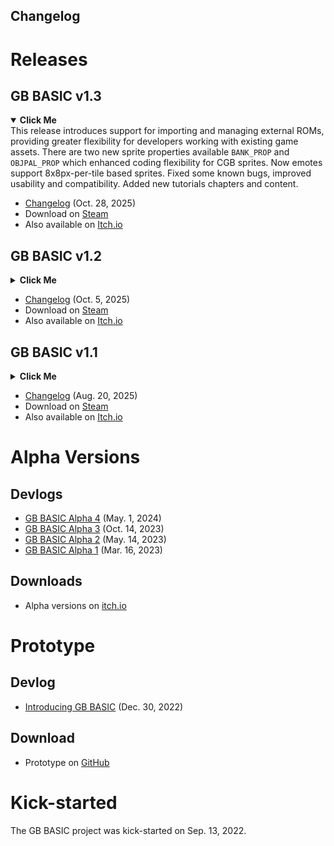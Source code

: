 ## Changelog

# Releases

## GB BASIC v1.3

<details open>
<summary><b>Click Me</b></summary>
<div>
This release introduces support for importing and managing external ROMs, providing greater flexibility for developers working with existing game assets. There are two new sprite properties available <code>BANK_PROP</code> and <code>OBJPAL_PROP</code> which enhanced coding flexibility for CGB sprites. Now emotes support 8x8px-per-tile based sprites. Fixed some known bugs, improved usability and compatibility. Added new tutorials chapters and content.
</div>
</details>

* [Changelog](documents/changelogs/Changelog_v1.3.txt) (Oct. 28, 2025)
* Download on [Steam](https://store.steampowered.com/app/2308700/)
* Also available on [Itch.io](https://tonywang.itch.io/gbbasic)

## GB BASIC v1.2

<details>
<summary><b>Click Me</b></summary>
<div>
This release introduces a public Tutorials platform, which provides a learning environment that is easier to read and practice with than the built-in documentation. Currently, about one-third of the content is complete, with subsequent content to be updated gradually. You can find the entry point by clicking the main menu, then clicking Help. Additionally, this update enhances the syntax's adaptability and convenience for different coding styles and fixes some bugs in the runtime, compiler and asset pipeline, and the editors. This version also adds a new "Minimal" starter kit for quickly building your game framework.
</div>
</details>

* [Changelog](documents/changelogs/Changelog_v1.2.txt) (Oct. 5, 2025)
* Download on [Steam](https://store.steampowered.com/app/2308700/)
* Also available on [Itch.io](https://tonywang.itch.io/gbbasic)

## GB BASIC v1.1

<details>
<summary><b>Click Me</b></summary>
<div>
This update introduces several key features, including auto-update mode, an emote module, GUI components (progress bars and menus), and Point&Click controllers, while optimizing triggers, resource loading, controllers, touch/mouse handling, and thread handling. On the syntax side, new memory operations, data streaming, and macro scopes were added, along with improved label lookup. The editor significantly enhances functionality and usability, with improved map and trigger editing, code binding, resource sorting, and bitmap font support, refining the editing experience for maps, scenes, and other assets. Performance optimizations notably improve collision detection and camera tracking, while numerous bugs were fixed, memory mapping adjusted, and syntax refined for greater stability and efficiency.

This update includes several breaking changes, primarily aimed at refining and optimizing the syntax and design from the Alpha phase. These modifications address earlier inconsistencies, bringing greater internal cohesion to the runtime, syntax rules, and editor components. Starting with this release, the API will enter a more stable phase, with future updates prioritizing backward compatibility.

This marks a major milestone release for the project, with over 5,000 code commits since its inception - approximately 45% of which were submitted during this v1.1 iteration alone. For brevity.
</div>
</details>

* [Changelog](https://paladin-t.github.io/articles/gb-basic-v1-1.html) (Aug. 20, 2025)
* Download on [Steam](https://store.steampowered.com/app/2308700/)
* Also available on [Itch.io](https://tonywang.itch.io/gbbasic)

# Alpha Versions

## Devlogs

* [GB BASIC Alpha 4](https://paladin-t.github.io/articles/gb-basic-alpha-4.html) (May. 1, 2024)
* [GB BASIC Alpha 3](https://paladin-t.github.io/articles/gb-basic-alpha-3.html) (Oct. 14, 2023)
* [GB BASIC Alpha 2](https://paladin-t.github.io/articles/gb-basic-alpha-2.html) (May. 14, 2023)
* [GB BASIC Alpha 1](https://paladin-t.github.io/articles/gb-basic-alpha-1.html) (Mar. 16, 2023)

## Downloads

* Alpha versions on [itch.io](https://tonywang.itch.io/gbbasic-alpha)

# Prototype

## Devlog

* [Introducing GB BASIC](https://paladin-t.github.io/articles/introducing-gb-basic.html) (Dec. 30, 2022)

## Download

* Prototype on [GitHub](https://github.com/gbbasic/prototype)

# Kick-started

The GB BASIC project was kick-started on Sep. 13, 2022.
